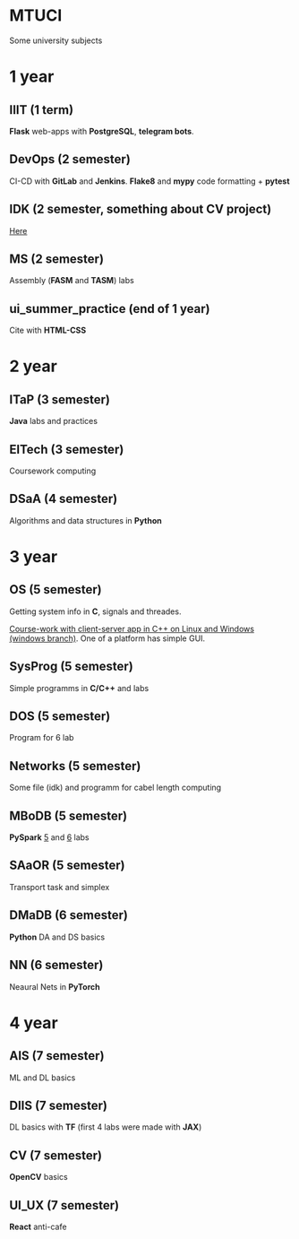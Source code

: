 # MTUCI
Some university subjects

# 1 year

## IIIT (1 term)
<b>Flask</b> web-apps with <b>PostgreSQL</b>, <b>telegram bots</b>.

## DevOps (2 semester)
CI-CD with <b>GitLab</b> and <b>Jenkins</b>. <b>Flake8</b> and <b>mypy</b> code formatting + <b>pytest</b>

## IDK (2 semester, something about CV project)
[Here](https://github.com/Tomas542/DeepSort)

## MS (2 semester)
Assembly (<b>FASM</b> and <b>TASM</b>) labs

## ui_summer_practice (end of 1 year)
Cite with <b>HTML-CSS</b>

# 2 year

## ITaP (3 semester)
<b>Java</b> labs and practices

## ElTech (3 semester)
Coursework computing

## DSaA (4 semester)
Algorithms and data structures in <b>Python</b>

# 3 year

## OS (5 semester)
Getting system info in <b>C</b>, signals and threades.

[Course-work with client-server app in C++ on Linux and Windows (windows branch)](https://github.com/Tomas542/client_server/tree/main). One of a platform has simple GUI.

## SysProg (5 semester)
Simple programms in <b>C/C++</b> and labs

## DOS (5 semester)
Program for 6 lab

## Networks (5 semester)
Some file (idk) and programm for cabel length computing

## MBoDB (5 semester)
<b>PySpark</b> [5](https://www.kaggle.com/code/tomas245/pyspark-rdd) and [6](https://www.kaggle.com/code/tomas245/pyspark-ml) labs 

## SAaOR (5 semester)
Transport task and simplex

## DMaDB (6 semester)
<b>Python</b> DA and DS basics

## NN (6 semester)
Neaural Nets in <b>PyTorch</b>

# 4 year

## AIS (7 semester)
ML and DL basics

## DIIS (7 semester)
DL basics with <b>TF</b> (first 4 labs were made with <b>JAX</b>)

## CV (7 semester)
<b>OpenCV</b> basics

## UI_UX (7 semester)
<b>React</b> anti-cafe
